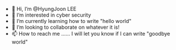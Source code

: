 - 👋 Hi, I’m @HyungJoon LEE
- 👀 I’m interested in cyber security
- 🌱 I’m currently learning how to write "hello world"
- 💞️ I’m looking to collaborate on whatever it is!
- 📫 How to reach me ...... I will let you know if I can write "goodbye world"

<!---
HyungJoonLEE/HyungJoonLEE is a ✨ special ✨ repository because its `README.md` (this file) appears on your GitHub profile.
You can click the Preview link to take a look at your changes.
--->
